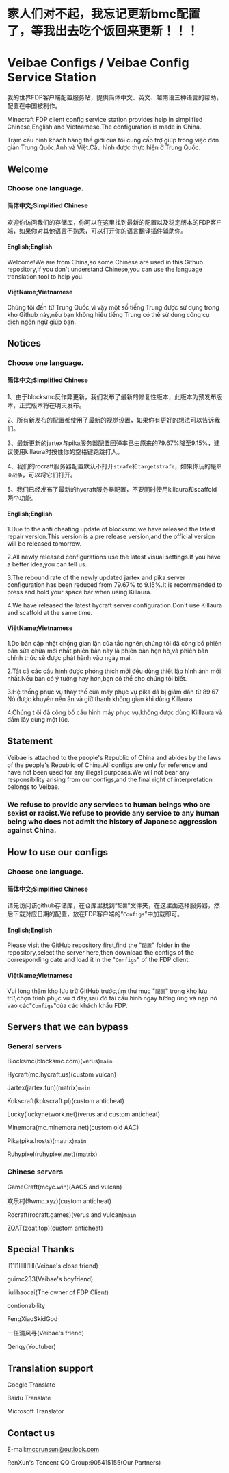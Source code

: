 # 家人们对不起，我忘记更新bmc配置了，等我出去吃个饭回来更新！！！

# Veibae Configs / Veibae Config Service Station
我的世界FDP客户端配置服务站，提供简体中文、英文、越南语三种语言的帮助，配置在中国被制作。

Minecraft FDP client config service station provides help in simplified Chinese,English and Vietnamese.The configuration is made in China.

Trạm cấu hình khách hàng thế giới của tôi cung cấp trợ giúp trong việc đơn giản Trung Quốc,Anh và Việt.Cấu hình được thực hiện ở Trung Quốc.

## Welcome
### Choose one language.
#### 简体中文;Simplified Chinese
欢迎你访问我们的存储库，你可以在这里找到最新的配置以及稳定版本的FDP客户端，如果你对其他语言不熟悉，可以打开你的语言翻译插件辅助你。

#### English;English
Welcome!We are from China,so some Chinese are used in this Github repository,if you don't understand Chinese,you can use the language translation tool to help you.

#### ViệtName;Vietnamese
Chúng tôi đến từ Trung Quốc,vì vậy một số tiếng Trung được sử dụng trong kho Github này,nếu bạn không hiểu tiếng Trung có thể sử dụng công cụ dịch ngôn ngữ giúp bạn.

## Notices
### Choose one language.
#### 简体中文;Simplified Chinese
1、由于blocksmc反作弊更新，我们发布了最新的修复性版本，此版本为预发布版本，正式版本将在明天发布。

2、所有新发布的配置都使用了最新的视觉设置，如果你有更好的想法可以告诉我们。

3、最新更新的jartex与pika服务器配置回弹率已由原来的79.67%降至9.15%，建议使用killaura时按住你的空格键跑跳打人。

4、我们的rocraft服务器配置默认不打开`strafe`和`targetstrafe`，如果你玩的是`职业战争`，可以将它们打开。

5、我们已经发布了最新的hycraft服务器配置，不要同时使用killaura和scaffold两个功能。

#### English;English
1.Due to the anti cheating update of blocksmc,we have released the latest repair version.This version is a pre release version,and the official version will be released tomorrow.

2.All newly released configurations use the latest visual settings.If you have a better idea,you can tell us.

3.The rebound rate of the newly updated jartex and pika server configuration has been reduced from 79.67% to 9.15%.It is recommended to press and hold your space bar when using Killaura.

4.We have released the latest hycraft server configuration.Don't use Killaura and scaffold at the same time.

#### ViệtName;Vietnamese
1.Do bản cập nhật chống gian lận của tắc nghẽn,chúng tôi đã công bố phiên bản sửa chữa mới nhất.phiên bản này là phiên bản hẹn hò,và phiên bản chính thức sẽ được phát hành vào ngày mai.

2.Tất cả các cấu hình được phóng thích mới đều dùng thiết lập hình ảnh mới nhất.Nếu bạn có ý tưởng hay hơn,bạn có thể cho chúng tôi biết.

3.Hệ thống phục vụ thay thế của máy phục vụ pika đã bị giảm dần từ 89.67 Nó được khuyên nên ấn và giữ thanh không gian khi dùng Killaura.

4.Chúng t ôi đã công bố cấu hình máy phục vụ,không được dùng Killlaura và đầm lầy cùng một lúc.

## Statement
Veibae is attached to the people's Republic of China and abides by the laws of the people's Republic of China.All configs are only for reference and have not been used for any illegal purposes.We will not bear any responsibility arising from our configs,and the final right of interpretation belongs to Veibae.

### We refuse to provide any services to human beings who are sexist or racist.We refuse to provide any service to any human being who does not admit the history of Japanese aggression against China.

## How to use our configs
### Choose one language.
#### 简体中文;Simplified Chinese
请先访问该github存储库，在仓库里找到“`配置`”文件夹，在这里面选择服务器，然后下载对应日期的配置，放在FDP客户端的“`Configs`”中加载即可。

#### English;English
Please visit the GitHub repository first,find the "`配置`" folder in the repository,select the server here,then download the configs of the corresponding date and load it in the "`Configs`" of the FDP client.

#### ViệtName;Vietnamese
Vui lòng thăm kho lưu trữ GitHub trước,tìm thư mục "`配置`" trong kho lưu trữ,chọn trình phục vụ ở đây,sau đó tải cấu hình ngày tương ứng và nạp nó vào các"`Configs`"của các khách khẩu FDP.

## Servers that we can bypass
### General servers
Blocksmc(blocksmc.com)(verus)`main`

Hycraft(mc.hycraft.us)(custom vulcan)

Jartex(jartex.fun)(matrix)`main`

Kokscraft(kokscraft.pl)(custom anticheat)

Lucky(luckynetwork.net)(verus and custom anticheat)

Minemora(mc.minemora.net)(custom old AAC)

Pika(pika.hosts)(matrix)`main`

Ruhypixel(ruhypixel.net)(matrix)

### Chinese servers
GameCraft(mcyc.win)(AAC5 and vulcan)

欢乐村(9wmc.xyz)(custom anticheat)

Rocraft(rocraft.games)(verus and vulcan)`main`

ZQAT(zqat.top)(custom anticheat)

## Special Thanks
ll11l1lIllIl1lll(Veibae's close friend)

guimc233(Veibae's boyfriend)

liulihaocai(The owner of FDP Client)

contionability

FengXiaoSkidGod

一任清风寻(Veibae's friend)

Qenqy(Youtuber)

## Translation support
Google Translate

Baidu Translate

Microsoft Translator

## Contact us
E-mail:mccrunsun@outlook.com

RenXun's Tencent QQ Group:905415155(Our Partners)
